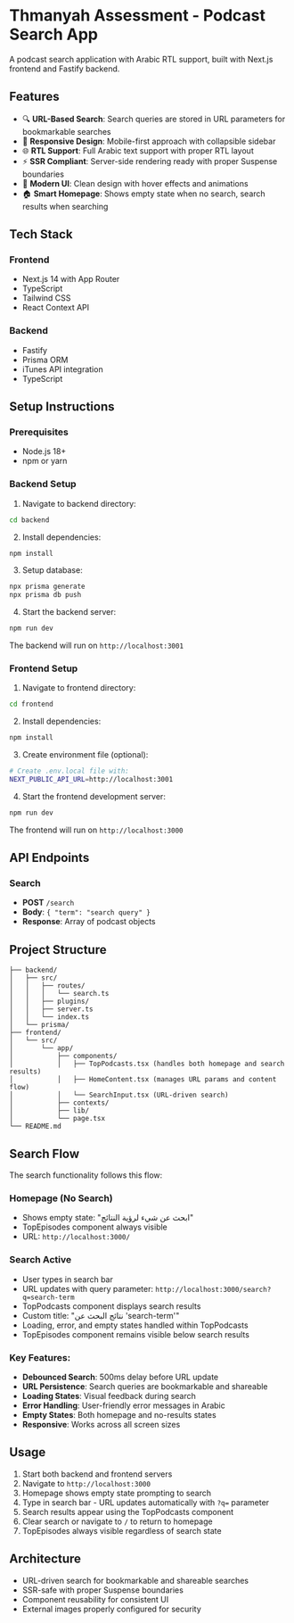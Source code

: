 # Thmanyah Assessment - Podcast Search App

A podcast search application with Arabic RTL support, built with Next.js frontend and Fastify backend.

## Features

- 🔍 **URL-Based Search**: Search queries are stored in URL parameters for bookmarkable searches
- 📱 **Responsive Design**: Mobile-first approach with collapsible sidebar
- 🌐 **RTL Support**: Full Arabic text support with proper RTL layout
- ⚡ **SSR Compliant**: Server-side rendering ready with proper Suspense boundaries
- 🎨 **Modern UI**: Clean design with hover effects and animations
- 🏠 **Smart Homepage**: Shows empty state when no search, search results when searching

## Tech Stack

### Frontend
- Next.js 14 with App Router
- TypeScript
- Tailwind CSS
- React Context API

### Backend  
- Fastify
- Prisma ORM
- iTunes API integration
- TypeScript

## Setup Instructions

### Prerequisites
- Node.js 18+
- npm or yarn

### Backend Setup

1. Navigate to backend directory:
```bash
cd backend
```

2. Install dependencies:
```bash
npm install
```

3. Setup database:
```bash
npx prisma generate
npx prisma db push
```

4. Start the backend server:
```bash
npm run dev
```

The backend will run on `http://localhost:3001`

### Frontend Setup

1. Navigate to frontend directory:
```bash
cd frontend
```

2. Install dependencies:
```bash
npm install
```

3. Create environment file (optional):
```bash
# Create .env.local file with:
NEXT_PUBLIC_API_URL=http://localhost:3001
```

4. Start the frontend development server:
```bash
npm run dev
```

The frontend will run on `http://localhost:3000`

## API Endpoints

### Search
- **POST** `/search`
- **Body**: `{ "term": "search query" }`
- **Response**: Array of podcast objects

## Project Structure

```
├── backend/
│   ├── src/
│   │   ├── routes/
│   │   │   └── search.ts
│   │   ├── plugins/
│   │   ├── server.ts
│   │   └── index.ts
│   └── prisma/
├── frontend/
│   └── src/
│       └── app/
│           ├── components/
│           │   ├── TopPodcasts.tsx (handles both homepage and search results)
│           │   ├── HomeContent.tsx (manages URL params and content flow)
│           │   └── SearchInput.tsx (URL-driven search)
│           ├── contexts/
│           ├── lib/
│           └── page.tsx
└── README.md
```

## Search Flow

The search functionality follows this flow:

### Homepage (No Search)
- Shows empty state: "ابحث عن شيء لرؤية النتائج"
- TopEpisodes component always visible
- URL: `http://localhost:3000/`

### Search Active
- User types in search bar
- URL updates with query parameter: `http://localhost:3000/search?q=search-term`
- TopPodcasts component displays search results
- Custom title: "نتائج البحث عن 'search-term'"
- Loading, error, and empty states handled within TopPodcasts
- TopEpisodes component remains visible below search results

### Key Features:
- **Debounced Search**: 500ms delay before URL update
- **URL Persistence**: Search queries are bookmarkable and shareable
- **Loading States**: Visual feedback during search
- **Error Handling**: User-friendly error messages in Arabic
- **Empty States**: Both homepage and no-results states
- **Responsive**: Works across all screen sizes

## Usage

1. Start both backend and frontend servers
2. Navigate to `http://localhost:3000`
3. Homepage shows empty state prompting to search
4. Type in search bar - URL updates automatically with `?q=` parameter
5. Search results appear using the TopPodcasts component
6. Clear search or navigate to `/` to return to homepage
7. TopEpisodes always visible regardless of search state

## Architecture

- URL-driven search for bookmarkable and shareable searches
- SSR-safe with proper Suspense boundaries
- Component reusability for consistent UI
- External images properly configured for security 